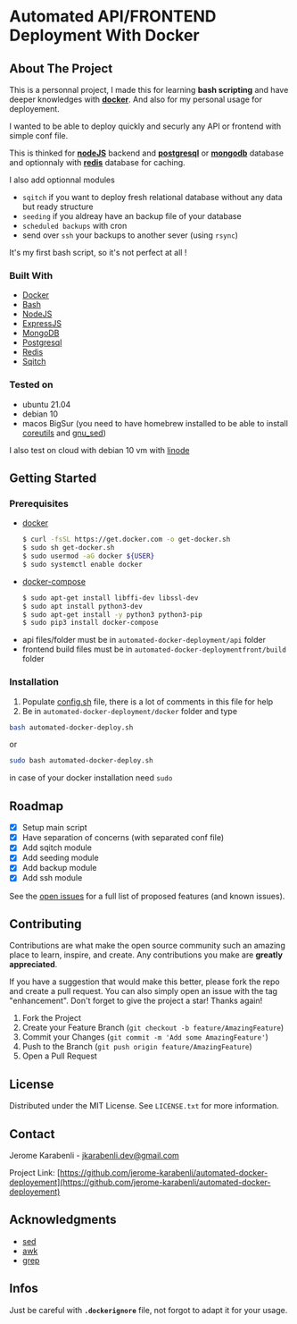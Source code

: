 # Automated API/FRONTEND Deployment With Docker

<div id="top"></div>

<!-- ABOUT THE PROJECT -->
## About The Project

This is a personnal project, I made this for learning __bash scripting__ and have deeper knowledges with __[docker](https://docs.docker.com/get-docker/)__. And also for my personal usage for deployement.

I wanted to be able to deploy quickly and securly any API or frontend with simple conf file. 

This is thinked for __[nodeJS](https://nodejs.org/en/)__ backend and __[postgresql](https://www.postgresql.org/)__ or __[mongodb](https://www.mongodb.com/fr-fr)__ database and optionnaly with __[redis](https://redis.io/)__ database for caching. 

I also add optionnal modules
* ``sqitch`` if you want to deploy fresh relational database without any data but ready structure
* ``seeding`` if you aldreay have an backup file of your database
* ``scheduled backups`` with cron
* send over ``ssh`` your backups to another sever (using ``rsync``)

It's my first bash script, so it's not perfect at all ! 


### Built With

* [Docker](https://www.docker.com/) 
* [Bash]()
* [NodeJS](https://nodejs.org/en/)
* [ExpressJS](https://expressjs.com/fr/)
* [MongoDB](https://www.mongodb.com/fr-fr)
* [Postgresql](https://www.postgresql.org/)
* [Redis](https://redis.io/)
* [Sqitch](https://sqitch.org/)

### Tested on

- ubuntu 21.04
- debian 10
- macos BigSur (you need to have homebrew installed to be able to install [coreutils](https://formulae.brew.sh/formula/coreutils) and [gnu_sed](https://formulae.brew.sh/formula/gnu-sed))

I also test on cloud with debian 10 vm with [linode](https://www.linode.com/)

<!-- GETTING STARTED -->
## Getting Started
### Prerequisites

* [docker](https://docs.docker.com/get-docker/)
  ```sh
  $ curl -fsSL https://get.docker.com -o get-docker.sh
  $ sudo sh get-docker.sh
  $ sudo usermod -aG docker ${USER}
  $ sudo systemctl enable docker
  ```
* [docker-compose](https://dev.to/elalemanyo/how-to-install-docker-and-docker-compose-on-raspberry-pi-1mo)
  ```sh
  $ sudo apt-get install libffi-dev libssl-dev
  $ sudo apt install python3-dev
  $ sudo apt-get install -y python3 python3-pip
  $ sudo pip3 install docker-compose
  ```
* api files/folder must be in `automated-docker-deployment/api` folder
* frontend build files must be in `automated-docker-deploymentfront/build` folder

### Installation

1. Populate [config.sh](docker/config.sh) file, there is a lot of comments in this file for help
2. Be in `automated-docker-deployment/docker` folder and type
  ```sh
  bash automated-docker-deploy.sh
  ```
or 
  ```sh
  sudo bash automated-docker-deploy.sh
  ``` 
in case of your docker installation need `sudo`


<!-- ROADMAP -->
## Roadmap

- [x] Setup main script
- [x] Have separation of concerns (with separated conf file)
- [x] Add sqitch module
- [x] Add seeding module
- [x] Add backup module
- [x] Add ssh module

See the [open issues](https://github.com/jerome-karabenli/automated-docker-deployement/issues) for a full list of proposed features (and known issues).


<!-- CONTRIBUTING -->
## Contributing

Contributions are what make the open source community such an amazing place to learn, inspire, and create. Any contributions you make are **greatly appreciated**.

If you have a suggestion that would make this better, please fork the repo and create a pull request. You can also simply open an issue with the tag "enhancement".
Don't forget to give the project a star! Thanks again!

1. Fork the Project
2. Create your Feature Branch (`git checkout -b feature/AmazingFeature`)
3. Commit your Changes (`git commit -m 'Add some AmazingFeature'`)
4. Push to the Branch (`git push origin feature/AmazingFeature`)
5. Open a Pull Request


<!-- LICENSE -->
## License

Distributed under the MIT License. See `LICENSE.txt` for more information.



<!-- CONTACT -->
## Contact

Jerome Karabenli - jkarabenli.dev@gmail.com

Project Link: [https://github.com/jerome-karabenli/automated-docker-deployement](https://github.com/jerome-karabenli/automated-docker-deployement)




<!-- ACKNOWLEDGMENTS -->
## Acknowledgments

* [sed](https://www.cyberciti.biz/faq/how-to-use-sed-to-find-and-replace-text-in-files-in-linux-unix-shell/)
* [awk](https://www.howtogeek.com/562941/how-to-use-the-awk-command-on-linux/)
* [grep](https://www.cyberciti.biz/faq/howto-use-grep-command-in-linux-unix/)


## Infos
Just be careful with __`.dockerignore`__ file, not forgot to adapt it for your usage.

